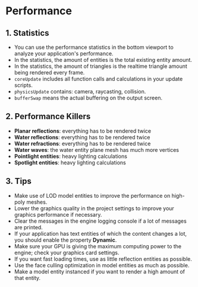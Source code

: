 # Performance

## 1. Statistics

- You can use the performance statistics in the bottom viewport to analyze your application's performance.
- In the statistics, the amount of entities is the total existing entity amount.
- In the statistics, the amount of triangles is the realtime triangle amount being rendered every frame.
- `coreUpdate` includes all function calls and calculations in your update scripts.
- `physicsUpdate` contains: camera, raycasting, collision.
- `bufferSwap` means the actual buffering on the output screen.

## 2. Performance Killers

- **Planar reflections**: everything has to be rendered twice
- **Water reflections**: everything has to be rendered twice
- **Water refractions**: everything has to be rendered twice
- **Water waves**: the water entity plane mesh has much more vertices
- **Pointlight entities**: heavy lighting calculations
- **Spotlight entities**: heavy lighting calculations

## 3. Tips

- Make use of LOD model entities to improve the performance on high-poly meshes.
- Lower the graphics quality in the project settings to improve your graphics performance if necessary.
- Clear the messages in the engine logging console if a lot of messages are printed.
- If your application has text entities of which the content changes a lot, you should enable the property **Dynamic**.
- Make sure your GPU is giving the maximum computing power to the engine; check your graphics card settings.
- If you want fast loading times, use as little reflection entities as possible.
- Use the face culling optimization in model entities as much as possible.
- Make a model entity instanced if you want to render a high amount of that entity.

